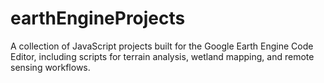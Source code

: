 # earthEngineProjects
A collection of JavaScript projects built for the Google Earth Engine Code Editor, including scripts for terrain analysis, wetland mapping, and remote sensing workflows.
